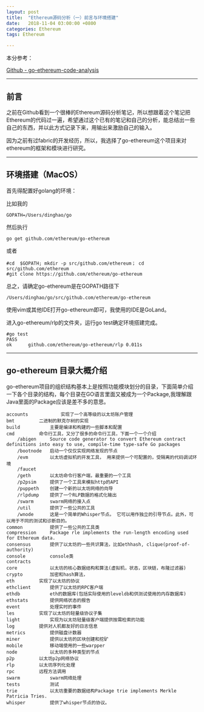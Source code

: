 ```yaml
---
layout: post
title:  "Ethereum源码分析（一）前言与环境搭建"
date:   2018-11-04 03:00:00 +0800
categories: Ethereum
tags: Ethereum

---
```


本分参考：

[Github - go-ethereum-code-analysis](https://github.com/ZtesoftCS/go-ethereum-code-analysis)   

---

## 前言

之前在Github看到一个很棒的Ethereum源码分析笔记，所以想跟着这个笔记把Ethereum的代码过一遍，希望通过这个已有的笔记和自己的分析，能总结出一些自己的东西，并以此方式记录下来，用输出来激励自己的输入。

因为之前有过fabric的开发经历，所以，我选择了go-ethereum这个项目来对ethereum的框架和模块进行研究。

---

## 环境搭建（MacOS）

首先得配置好golang的环境：

比如我的

```
GOPATH=/Users/dinghao/go
```

然后执行
```
go get github.com/ethereum/go-ethereum

```

或者

```
#cd  $GOPATH; mkdir -p src/github.com/ethereum； cd src/github.com/ethereum  
#git clone https://github.com/ethereum/go-ethereum
```
总之，请确定go-ethereum是在GOPATH路径下

```
/Users/dinghao/go/src/github.com/ethereum/go-ethereum
```

使用vim或其他IDE打开go-ethereum即可，我使用的IDE是GoLand。 

进入go-ethereum/rlp的文件夹，运行go test确定环境搭建完成。

```
#go test
PASS
ok      github.com/ethereum/go-ethereum/rlp 0.011s
```

---

## go-ethereum 目录大概介绍

go-ethereum项目的组织结构基本上是按照功能模块划分的目录，下面简单介绍一下各个目录的结构，每个目录在GO语言里面又被成为一个Package,我理解跟Java里面的Package应该是差不多的意思。

```
accounts            实现了一个高等级的以太坊账户管理
bmt         二进制的默克尔树的实现
build           主要是编译和构建的一些脚本和配置
cmd         命令行工具，又分了很多的命令行工具，下面一个一个介绍
    /abigen     Source code generator to convert Ethereum contract definitions into easy to use, compile-time type-safe Go packages
    /bootnode   启动一个仅仅实现网络发现的节点
    /evm        以太坊虚拟机的开发工具， 用来提供一个可配置的，受隔离的代码调试环境
    /faucet     
    /geth       以太坊命令行客户端，最重要的一个工具
    /p2psim     提供了一个工具来模拟http的API
    /puppeth    创建一个新的以太坊网络的向导
    /rlpdump    提供了一个RLP数据的格式化输出
    /swarm      swarm网络的接入点
    /util       提供了一些公共的工具
    /wnode      这是一个简单的Whisper节点。 它可以用作独立的引导节点。此外，可以用于不同的测试和诊断目的。
common          提供了一些公共的工具类
compression     Package rle implements the run-length encoding used for Ethereum data.
consensus       提供了以太坊的一些共识算法，比如ethhash, clique(proof-of-authority)
console         console类
contracts   
core            以太坊的核心数据结构和算法(虚拟机，状态，区块链，布隆过滤器)
crypto          加密和hash算法，
eth         实现了以太坊的协议
ethclient       提供了以太坊的RPC客户端
ethdb           eth的数据库(包括实际使用的leveldb和供测试使用的内存数据库)
ethstats        提供网络状态的报告
event           处理实时的事件
les         实现了以太坊的轻量级协议子集
light           实现为以太坊轻量级客户端提供按需检索的功能
log         提供对人机都友好的日志信息
metrics         提供磁盘计数器
miner           提供以太坊的区块创建和挖矿
mobile          移动端使用的一些warpper
node            以太坊的多种类型的节点
p2p         以太坊p2p网络协议
rlp         以太坊序列化处理
rpc         远程方法调用
swarm           swarm网络处理
tests           测试
trie            以太坊重要的数据结构Package trie implements Merkle Patricia Tries.
whisper         提供了whisper节点的协议。

```











